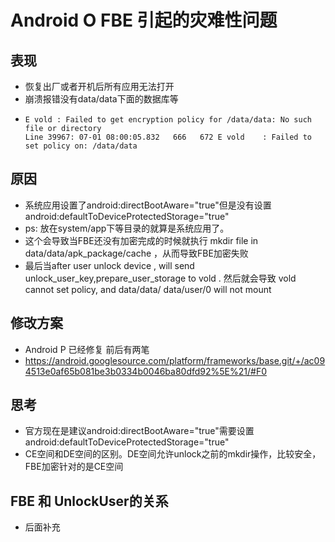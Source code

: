 # Android O FBE 引起的灾难性问题

## 表现

- 恢复出厂或者开机后所有应用无法打开
- 崩溃报错没有data/data下面的数据库等
-
    ````
    E vold : Failed to get encryption policy for /data/data: No such file or directory
    Line 39967: 07-01 08:00:05.832   666   672 E vold    : Failed to set policy on: /data/data
    ````
## 原因

- 系统应用设置了android:directBootAware="true"但是没有设置android:defaultToDeviceProtectedStorage="true"
- ps: 放在system/app下等目录的就算是系统应用了。
- 这个会导致当FBE还没有加密完成的时候就执行 mkdir file in data/data/apk_package/cache ，从而导致FBE加密失败
- 最后当after user unlock device ,  will send unlock_user_key,prepare_user_storage to vold . 然后就会导致 vold cannot set policy, and data/data/  data/user/0 will not mount

## 修改方案

- Android P 已经修复 前后有两笔
- https://android.googlesource.com/platform/frameworks/base.git/+/ac094513e0af65b081be3b0334b0046ba80dfd92%5E%21/#F0


## 思考

- 官方现在是建议android:directBootAware="true"需要设置android:defaultToDeviceProtectedStorage="true"
- CE空间和DE空间的区别。DE空间允许unlock之前的mkdir操作，比较安全，FBE加密针对的是CE空间

## FBE 和 UnlockUser的关系
- 后面补充
